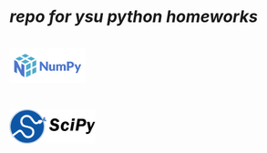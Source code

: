 # *repo for ysu python homeworks*

# <img alt="NumPy" src="https://github.com/ericsargsyan/python_ysu/blob/master/logos/numpylogo.svg" height="60">

# <img alt="NumPy" src="https://github.com/ericsargsyan/python_ysu/blob/master/logos/scipylogo.png" height="60">
